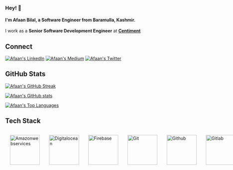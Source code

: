 ### Hey! 👋

#### I'm **Afaan Bilal**, a Software Engineer from Baramulla, Kashmir.

I work as a **Senior Software Development Engineer** at **[Centiment](https://www.centiment.co)**

Connect
-------

[![Afaan's LinkedIn](https://img.shields.io/badge/linkedin-%230077B5.svg?&style=for-the-badge&logo=linkedin&logoColor=white)](https://www.linkedin.com/in/afaanbilal)
[![Afaan's Medium](https://img.shields.io/badge/medium-%23dedede.svg?&style=for-the-badge&logo=medium&logoColor=black)](https://afaan.medium.com)
[![Afaan's Twitter](https://img.shields.io/badge/twitter-%231DA1F2.svg?&style=for-the-badge&logo=twitter&logoColor=white)](https://www.twitter.com/AfaanBilal)

GitHub Stats
------------
[![Afaan's GitHub Streak](http://github-readme-streak-stats.herokuapp.com?user=AfaanBilal&theme=radical)](https://afaan.dev)

[![Afaan's GitHub stats](https://github-readme-stats.vercel.app/api?username=AfaanBilal&show_icons=true&theme=radical&include_all_commits=true&count_private=true)](https://afaan.dev)

[![Afaan's Top Languages](https://github-readme-stats.vercel.app/api/top-langs/?username=AfaanBilal&theme=radical&layout=compact&langs_count=10)](https://afaan.dev)

Tech Stack
----------
<p style="display: flex; width: 100%">
    <img src="https://icongr.am/devicon/amazonwebservices-original.svg?size=96&color=currentColor" alt="Amazonwebservices" title="Amazonwebservices" width="96px" style="margin: 15px;">
    <img src="https://cdn.jsdelivr.net/gh/devicons/devicon/icons/digitalocean/digitalocean-original.svg" alt="Digitalocean" title="Digitalocean" width="96px" style="margin: 15px;">
    <img src="https://cdn.jsdelivr.net/gh/devicons/devicon/icons/firebase/firebase-plain.svg" alt="Firebase" title="Firebase" width="96px" style="margin: 15px;">
    <img src="https://icongr.am/devicon/git-original.svg?size=96&color=currentColor" alt="Git" title="Git" width="96px" style="margin: 15px;">
    <img src="https://icongr.am/devicon/github-original.svg?size=96&color=currentColor" alt="Github" title="Github" width="96px" style="margin: 15px;">
    <img src="https://icongr.am/devicon/gitlab-original.svg?size=96&color=currentColor" alt="Gitlab" title="Gitlab" width="96px" style="margin: 15px;">
    <img src="https://cdn.jsdelivr.net/gh/devicons/devicon/icons/php/php-plain.svg" alt="PHP" title="PHP" width="96px" style="margin: 15px;">
    <img src="https://cdn.jsdelivr.net/gh/devicons/devicon/icons/composer/composer-original.svg" alt="Composer" title="Composer" width="96px" style="margin: 15px;">
    <img src="https://icongr.am/devicon/laravel-plain.svg?size=96&color=ff2d20" alt="Laravel" title="Laravel" width="96px" style="margin: 15px;">
    <img src="https://icongr.am/devicon/codeigniter-plain.svg?size=96&color=dd4814" alt="Codeigniter" title="Codeigniter" width="96px" style="margin: 15px;">
    <img src="https://cdn.jsdelivr.net/gh/devicons/devicon/icons/wordpress/wordpress-plain.svg" alt="Wordpress" title="Wordpress" width="96px" style="margin: 15px;">
    <img src="https://icongr.am/devicon/mysql-original-wordmark.svg?size=96&color=currentColor" alt="Mysql" title="Mysql" width="96px" style="margin: 15px;">
    <img src="https://icongr.am/devicon/redis-original.svg?size=96&color=currentColor" alt="Redis" title="Redis" width="96px" style="margin: 15px;">
    <img src="https://cdn.jsdelivr.net/gh/devicons/devicon/icons/linux/linux-original.svg" alt="Linux" title="Linux" width="96px" style="margin: 15px;">
    <img src="https://icongr.am/devicon/ubuntu-plain.svg?size=96&color=e95420" alt="Ubuntu" title="Ubuntu" width="96px" style="margin: 15px;">
    <img src="https://icongr.am/devicon/windows8-original.svg?size=96&color=currentColor" alt="Windows8" title="Windows8" width="96px" style="margin: 15px;">
    <img src="https://icongr.am/devicon/apple-original.svg?size=96&color=currentColor" alt="Apple" title="Apple" width="96px" style="margin: 15px;">
    <img src="https://icongr.am/devicon/android-original.svg?size=96&color=currentColor" alt="Android" title="Android" width="96px" style="margin: 15px;">
    <img src="https://icongr.am/devicon/docker-original.svg?size=96&color=currentColor" alt="Docker" title="Docker" width="96px" style="margin: 15px;">
    <img src="https://afaan.dev/assets/traefik-icon.svg" alt="Traefik" title="Traefik" width="96px" style="margin: 15px;">
    <img src="https://afaan.dev/assets/cloudflare.svg" alt="Cloudflare" title="Cloudflare" width="96px" style="margin: 15px;">
    <img src="https://icongr.am/devicon/html5-original.svg?size=96&color=currentColor" alt="Html5" title="Html5" width="96px" style="margin: 15px;">
    <img src="https://icongr.am/devicon/css3-original.svg?size=96&color=currentColor" alt="Css3" title="Css3" width="96px" style="margin: 15px;">
    <img src="https://cdn.jsdelivr.net/gh/devicons/devicon/icons/sass/sass-original.svg" alt="SASS" title="SASS" width="96px" style="margin: 15px;">
    <img src="https://icongr.am/devicon/bootstrap-plain.svg?size=96&color=7952b3" alt="Bootstrap" title="Bootstrap" width="96px" style="margin: 15px;">
    <img src="https://cdn.jsdelivr.net/gh/devicons/devicon/icons/tailwindcss/tailwindcss-plain.svg" alt="Tailwind" title="Tailwind" width="96px" style="margin: 15px;">
    <img src="https://icongr.am/devicon/javascript-original.svg?size=96&color=currentColor" alt="Javascript" title="Javascript" width="96px" style="margin: 15px;">
    <img src="https://icongr.am/devicon/vuejs-original.svg?size=96&color=currentColor" alt="Vuejs" title="Vuejs" width="96px" style="margin: 15px;">
    <img src="https://icongr.am/devicon/react-original.svg?size=96&color=currentColor" alt="React" title="React" width="96px" style="margin: 15px;">
    <img src="https://afaan.dev/assets/react-native.svg" alt="React Native" title="React Native" width="96px" style="margin: 15px;">
    <img src="https://afaan.dev/assets/expo.svg" alt="Expo" title="Expo" width="96px" style="margin: 15px;">
    <img src="https://afaan.dev/assets/zapier.svg" alt="Zapier" title="Zapier" width="96px" style="margin: 15px;">
    <img src="https://icongr.am/devicon/jquery-original.svg?size=96&color=currentColor" alt="Jquery" title="Jquery" width="96px" style="margin: 15px;">
    <img src="https://icongr.am/devicon/python-original.svg?size=96&color=currentColor" alt="Python" title="Python" width="96px" style="margin: 15px;">
    <img src="https://icongr.am/devicon/c-original.svg?size=96&color=currentColor" alt="C" title="C" width="96px" style="margin: 15px;">
    <img src="https://icongr.am/devicon/cplusplus-original.svg?size=96&color=currentColor" alt="Cplusplus" title="Cplusplus" width="96px" style="margin: 15px;">
    <img src="https://icongr.am/devicon/csharp-original.svg?size=96&color=currentColor" alt="Csharp" title="Csharp" width="96px" style="margin: 15px;">
    <img src="https://icongr.am/devicon/java-original.svg?size=96&color=currentColor" alt="Java" title="Java" width="96px" style="margin: 15px;">
    <img src="https://cdn.jsdelivr.net/gh/devicons/devicon/icons/dot-net/dot-net-plain-wordmark.svg" alt="DotNet" title="DotNet" width="96px" style="margin: 15px;">
    <img src="https://icongr.am/devicon/apache-original.svg?size=96&color=currentColor" alt="Apache" title="Apache" width="96px" style="margin: 15px;">
    <img src="https://icongr.am/devicon/ssh-original-wordmark.svg?size=96&color=currentColor" alt="Ssh" title="Ssh" width="96px" style="margin: 15px;">
    <img src="https://cdn.jsdelivr.net/gh/devicons/devicon/icons/inkscape/inkscape-original.svg" alt="Inkscape" title="Inkscape" width="96px" style="margin: 15px;">
    <img src="https://cdn.jsdelivr.net/gh/devicons/devicon/icons/bash/bash-original.svg" alt="Bash" title="Bash" width="96px" style="margin: 15px;">
    <img src="https://cdn.jsdelivr.net/gh/devicons/devicon/icons/vscode/vscode-original.svg" alt="Vscode" title="Vscode" width="96px" style="margin: 15px;">
    <img src="https://icongr.am/devicon/visualstudio-plain.svg?size=96&color=currentColor" alt="Visualstudio" title="Visualstudio" width="96px" style="margin: 15px;">
    <img src="https://afaan.dev/assets/postman.svg" alt="Postman" title="Postman" width="96px" style="margin: 15px;">
    <img src="https://www.devart.com/images/products/logos/dbforge-mysql-studio.svg" alt="DbForge Studio" title="DbForge Studio" width="96px" style="margin: 15px;">
    <img src="https://icongr.am/devicon/trello-plain.svg?size=96&color=026aa7" alt="Trello" title="Trello" width="96px" style="margin: 15px;">
    <img src="https://cdn.jsdelivr.net/gh/devicons/devicon/icons/figma/figma-original.svg" alt="Figma" title="Figma" width="96px" style="margin: 15px;">
    <img src="https://cdn.jsdelivr.net/gh/devicons/devicon/icons/slack/slack-original.svg" alt="Slack" title="Slack" width="96px" style="margin: 15px;">
</p>




